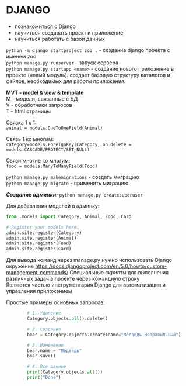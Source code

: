 # DJANGO

- познакомиться с Django
- научиться создавать проект и приложение
- научиться работать с базой данных

`python -m django startproject zoo .` - создание django проекта с именем zoo  
`python manage.py runserver` - запуск сервера  
`python manage.py startapp <name>` - создание нового приложение в проекте (новый модуль). создает базовую структуру каталогов и файлов, необходимых для работы приложения.  

**MVT - model & view & template**  
M - модели, связанные с БД  
V - обработчики запросов  
T - html страницы  

Связка 1 к 1:  
`animal = models.OneToOneField(Animal)`  

Связь 1 ко многим:  
`category=models.ForeignKey(Category, on_delete = models.CASCADE/PROTECT/SET_NULL)`  

Связи многие ко многим:  
`food = models.ManyToManyField(Food)`  


`python manage.py makemigrations` - создать миграцию  
`python manage.py migrate` - применить миграцию  

**_Создание админки:_**
`python manage.py createsuperuser`  

Для добавления моделей в админку:
```python
from .models import Category, Animal, Food, Card

# Register your models here.
admin.site.register(Category)
admin.site.register(Animal)
admin.site.register(Food)
admin.site.register(Card)
```

Для вывода команд через manage.py нужно использовать Django окружение
https://docs.djangoproject.com/en/5.0/howto/custom-management-commands/
Cпециальные скрипты для выполнения различных задач в проекте через командную строку  
Являются частью инструментария Django для автоматизации и управления приложением  

Простые примеры основных запросов:
```python
        # 1. Удаление
        Category.objects.all().delete()

        # 2. Создание
        bear = Category.objects.create(name="Медведь Неправильный")

        # 3. Изменение
        bear.name = "Медведь"
        bear.save()

        # 4. Все данные
        print(Category.objects.all())
        print("Done")
```

